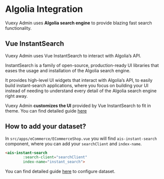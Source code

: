 
# Algolia Integration

<box header>

Vuexy Admin uses **Algolia search engine** to provide blazing fast search functionality.

</box>

<box>

## Vue InstantSearch

Vuexy Admin uses Vue InstantSearch to interact with Algolia’s API.
  
InstantSearch is a family of open-source, production-ready UI libraries that eases the usage and installation of the Algolia search engine.
  
It provides high-level UI widgets that interact with Algolia’s API, to easily build instant-search applications, where you focus on building your UI instead of needing to understand every detail of the Algolia search engine right away.

Vuexy Admin **customizes the UI** provided by Vue InstantSearch to fit in theme. You can find detailed guide [here](https://www.algolia.com/doc/guides/building-search-ui/what-is-instantsearch/vue/)

</box>


<box>

## How to add your dataset?

In `src/apps/eCommerce/ECommerceShop.vue` you will find `ais-instant-search` component, where you can add your `searchClient` and `index-name`.

```html
<ais-instant-search
        :search-client="searchClient"
        index-name="instant_search">
```

You can find detailed guide [here](https://www.algolia.com/doc/guides/building-search-ui/getting-started/vue/?language=swift#learn-how-we-configured-our-dataset) to configure dataset.

</box>
